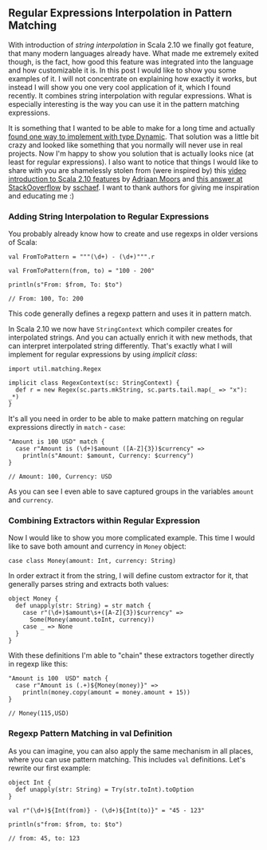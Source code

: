 ## Regular Expressions Interpolation in Pattern Matching 

With introduction of *string interpolation* in Scala 2.10 we finally got feature, that many modern languages already have. What made me extremely exited though, is the fact, how good this feature was integrated into the language and how customizable it is. In this post I would like to show you some examples of it. I will not concentrate on explaining how exactly it works, but instead I will show you one very cool application of it, which I found recently. It combines string interpolation with regular expressions. What is especially interesting is the way you can use it in the pattern matching expressions. 

It is something that I wanted to be able to make for a long time and actually [found one way to implement with type Dynamic](/post/49051516694/introduction-to-type-dynamic). That solution was a little bit crazy and looked like something that you normally will never use in real projects. Now I'm happy to show you solution that is actually looks nice (at least for regular expressions). I also want to notice that things I would like to share with you are shamelessly stolen from (were inspired by) this [video introduction to Scala 2.10 features](http://marakana.com/s/post/1461/what_is_new_in_scala_2_10_adriaan_moors_video) by [Adriaan Moors](https://twitter.com/adriaanm) and [this answer at StackOoverflow](http://stackoverflow.com/a/16256935/576766) by [sschaef](http://stackoverflow.com/users/465304/sschaef). I want to thank authors for giving me inspiration and educating me :)

<!-- more -->

### Adding String Interpolation to Regular Expressions

You probably already know how to create and use regexps in older versions
 of Scala:

    val FromToPattern = """(\d+) - (\d+)""".r

    val FromToPattern(from, to) = "100 - 200"

    println(s"From: $from, To: $to")

	// From: 100, To: 200

This code generally defines a regexp pattern and uses it in pattern match.

In Scala 2.10 we now have `StringContext` which compiler creates for interpolated strings. And you can actually enrich it with new methods, that can interpret interpolated string differently. That's exactly what I will implement for regular expressions by using *implicit class*:

    import util.matching.Regex
  
    implicit class RegexContext(sc: StringContext) {
      def r = new Regex(sc.parts.mkString, sc.parts.tail.map(_ => "x"): _*)
    }

It's all you need in order to be able to make pattern matching on regular expressions directly in `match` - `case`:

    "Amount is 100 USD" match {
      case r"Amount is (\d+)$amount ([A-Z]{3})$currency" =>
        println(s"Amount: $amount, Currency: $currency")
    }

	// Amount: 100, Currency: USD

As you can see I even able to save captured groups in the variables `amount` and `currency`.

### Combining Extractors within Regular Expression

Now I would like to show you more complicated example. This time I would like to save both amount and currency in `Money` object:

    case class Money(amount: Int, currency: String)

In order extract it from the string, I will define custom extractor for it, that generally parses string and extracts both values:

    object Money {
      def unapply(str: String) = str match {
        case r"(\d+)$amount\s+([A-Z]{3})$currency" =>
          Some(Money(amount.toInt, currency))
        case _ => None
      }
    }

With these definitions I'm able to "chain" these extractors together directly in regexp like this:

    "Amount is 100  USD" match {
      case r"Amount is (.+)${Money(money)}" =>
        println(money.copy(amount = money.amount + 15))
    }

	// Money(115,USD)

### Regexp Pattern Matching in val Definition

As you can imagine, you can also apply the same mechanism in all places, where you can use pattern matching. This includes `val` definitions. Let's rewrite our first example:

    object Int {
      def unapply(str: String) = Try(str.toInt).toOption
    }
  
    val r"(\d+)${Int(from)} - (\d+)${Int(to)}" = "45 - 123"
  
    println(s"from: $from, to: $to")

	// from: 45, to: 123